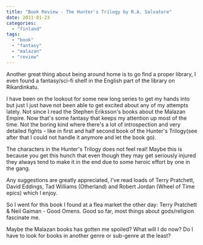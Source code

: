 ```yaml
---
title: "Book Review - The Hunter's Trilogy by R.A. Salvatore"
date: 2011-01-23
categories: 
  - "finland"
tags: 
  - "book"
  - "fantasy"
  - "malazan"
  - "review"
---
```


Another great thing about being around home is to go find a proper library, I even found a fantasy/sci-fi shelf in the English part of the library on Rikardinkatu.

I have been on the lookout for some new long series to get my hands into but just I just have not been able to get excited about any of my attempts lately. Not since I read the Stephen Eriksson's books about the Malazan Empire. Now that's some fantasy that keeps my attention up most of the time. Not the boring kind where there's a lot of introspection and very detailed fights - like in first and half second book of the Hunter's Trilogy(see after that I could not handle it anymore and let the book go).

The characters in the Hunter's Trilogy does not feel real! Maybe this is because you get this hunch that even though they may get seriously injured they always tend to make it in the end due to some heroic effort by one in the gang.

Any suggestions are greatly appreciated, I've read loads of Terry Pratchett, David Eddings, Tad Williams (Otherland) and Robert Jordan (Wheel of Time epics) which I enjoy.

So I went for this book I found at a flea market the other day: Terry Pratchett & Neil Gaiman - Good Omens. Good so far, most things about gods/religion fascinate me.

Maybe the Malazan books has gotten me spoiled? What will I do now? Do I have to look for books in another genre or sub-genre at the least?
